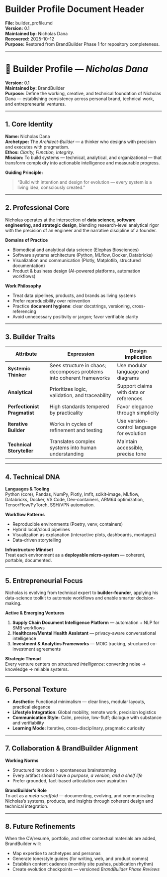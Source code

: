 

# Builder Profile Document Header

**File:** builder_profile.md  
**Version:** 0.1  
**Maintained by:** Nicholas Dana  
**Recovered:** 2025-10-12  
**Purpose:** Restored from BrandBuilder Phase 1 for repository completeness.  

---

# 🧱 Builder Profile — *Nicholas Dana*

**Version:** 0.1  
**Maintained by:** BrandBuilder  
**Purpose:** Define the working, creative, and technical foundation of Nicholas Dana — establishing consistency across personal brand, technical work, and entrepreneurial ventures.

---

## 1. Core Identity

**Name:** Nicholas Dana  
**Archetype:** The *Architect-Builder* — a thinker who designs with precision and executes with pragmatism.  
**Ethos:** *Clarity, Function, Integrity.*  
**Mission:** To build systems — technical, analytical, and organizational — that transform complexity into actionable intelligence and measurable progress.

**Guiding Principle:**  
> “Build with intention and design for evolution — every system is a living idea, consciously created.”

---

## 2. Professional Core

Nicholas operates at the intersection of **data science, software engineering, and strategic design**, blending research-level analytical rigor with the precision of an engineer and the narrative discipline of a founder.

**Domains of Practice**
- Biomedical and analytical data science (Elephas Biosciences)  
- Software systems architecture (Python, MLflow, Docker, Databricks)  
- Visualization and communication (Plotly, Matplotlib, structured documentation)  
- Product & business design (AI-powered platforms, automation workflows)

**Work Philosophy**
- Treat data pipelines, products, and brands as living systems  
- Prefer reproducibility over reinvention  
- Practice **document hygiene**: clear docstrings, versioning, cross-referencing  
- Avoid unnecessary positivity or jargon; favor verifiable clarity

---

## 3. Builder Traits

| Attribute | Expression | Design Implication |
|------------|-------------|--------------------|
| **Systemic Thinker** | Sees structure in chaos; decomposes problems into coherent frameworks | Use modular language and diagrams |
| **Analytical** | Prioritizes logic, validation, and traceability | Support claims with data or references |
| **Perfectionist Pragmatist** | High standards tempered by practicality | Favor elegance through simplicity |
| **Iterative Builder** | Works in cycles of refinement and testing | Use version-control language for evolution |
| **Technical Storyteller** | Translates complex systems into human understanding | Maintain accessible, precise tone |

---

## 4. Technical DNA

**Languages & Tooling**  
Python (core), Pandas, NumPy, Plotly, lmfit, scikit-image, MLflow, Databricks, Docker, VS Code, Dev-containers, ARM64 optimization, TensorFlow/PyTorch, SSH/VPN automation.

**Workflow Patterns**
- Reproducible environments (Poetry, venv, containers)  
- Hybrid local/cloud pipelines  
- Visualization as explanation (interactive plots, dashboards, montages)  
- Data-driven storytelling  

**Infrastructure Mindset**  
Treat each environment as a **deployable micro-system** — coherent, portable, documented.

---

## 5. Entrepreneurial Focus

Nicholas is evolving from technical expert to **builder-founder**, applying his data-science toolkit to automate workflows and enable smarter decision-making.

**Active & Emerging Ventures**
1. **Supply Chain Document Intelligence Platform** — automation + NLP for SMB workflows  
2. **Healthcare/Mental Health Assistant** — privacy-aware conversational intelligence  
3. **Investment & Analytics Frameworks** — MOIC tracking, structured co-investment agreements  

**Strategic Thread**  
Every venture centers on *structured intelligence*: converting noise → knowledge → reliable systems.

---

## 6. Personal Texture

- **Aesthetic:** Functional minimalism — clear lines, modular layouts, practical elegance  
- **Lifestyle Integration:** Global mobility, remote work, precision logistics  
- **Communication Style:** Calm, precise, low-fluff; dialogue with substance and verifiability  
- **Learning Mode:** Iterative, cross-disciplinary, pragmatic curiosity  

---

## 7. Collaboration & BrandBuilder Alignment

**Working Norms**
- Structured iterations > spontaneous brainstorming  
- Every artifact should have *a purpose, a version, and a shelf life*  
- Prefer grounded, fact-based articulation over aspiration  

**BrandBuilder’s Role**  
To act as a *meta-scaffold* — documenting, evolving, and communicating Nicholas’s systems, products, and insights through coherent design and technical integration.

---

## 8. Future Refinements

When the CV/resumé, portfolio, and other contextual materials are added, BrandBuilder will:
- Map expertise to archetypes and personas  
- Generate tone/style guides (for writing, web, and product comms)  
- Establish content cadence (monthly site pushes, publication rhythm)  
- Create evolution checkpoints — versioned *BrandBuilder Phase Reviews*
